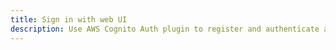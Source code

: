 ```yaml
---
title: Sign in with web UI
description: Use AWS Cognito Auth plugin to register and authenticate a user with a prebuilt web UI
---
```


<inline-fragment platform="ios" src="~/lib/auth/fragments/native_common/signin_web_ui/common.md"></inline-fragment>
<inline-fragment platform="android" src="~/lib/auth/fragments/native_common/signin_web_ui/common.md"></inline-fragment>
